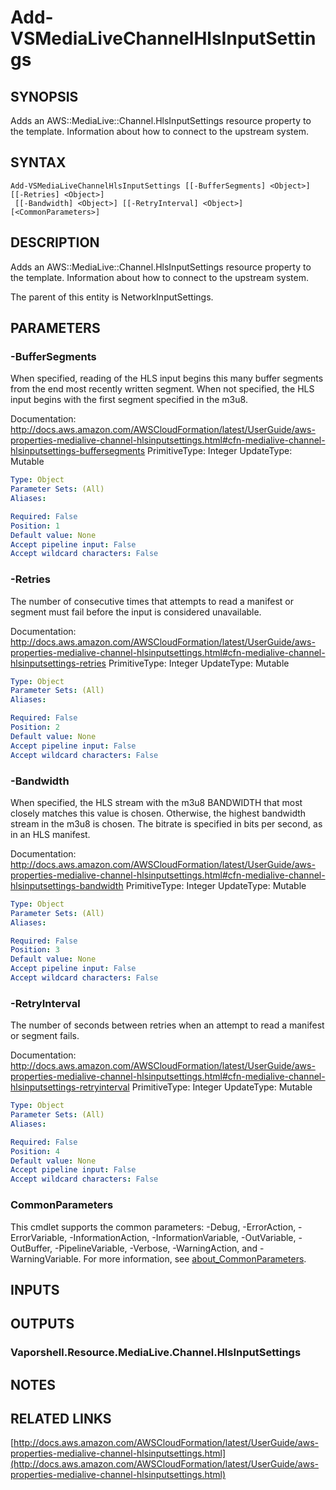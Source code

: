 # Add-VSMediaLiveChannelHlsInputSettings

## SYNOPSIS
Adds an AWS::MediaLive::Channel.HlsInputSettings resource property to the template.
Information about how to connect to the upstream system.

## SYNTAX

```
Add-VSMediaLiveChannelHlsInputSettings [[-BufferSegments] <Object>] [[-Retries] <Object>]
 [[-Bandwidth] <Object>] [[-RetryInterval] <Object>] [<CommonParameters>]
```

## DESCRIPTION
Adds an AWS::MediaLive::Channel.HlsInputSettings resource property to the template.
Information about how to connect to the upstream system.

The parent of this entity is NetworkInputSettings.

## PARAMETERS

### -BufferSegments
When specified, reading of the HLS input begins this many buffer segments from the end most recently written segment.
When not specified, the HLS input begins with the first segment specified in the m3u8.

Documentation: http://docs.aws.amazon.com/AWSCloudFormation/latest/UserGuide/aws-properties-medialive-channel-hlsinputsettings.html#cfn-medialive-channel-hlsinputsettings-buffersegments
PrimitiveType: Integer
UpdateType: Mutable

```yaml
Type: Object
Parameter Sets: (All)
Aliases:

Required: False
Position: 1
Default value: None
Accept pipeline input: False
Accept wildcard characters: False
```

### -Retries
The number of consecutive times that attempts to read a manifest or segment must fail before the input is considered unavailable.

Documentation: http://docs.aws.amazon.com/AWSCloudFormation/latest/UserGuide/aws-properties-medialive-channel-hlsinputsettings.html#cfn-medialive-channel-hlsinputsettings-retries
PrimitiveType: Integer
UpdateType: Mutable

```yaml
Type: Object
Parameter Sets: (All)
Aliases:

Required: False
Position: 2
Default value: None
Accept pipeline input: False
Accept wildcard characters: False
```

### -Bandwidth
When specified, the HLS stream with the m3u8 BANDWIDTH that most closely matches this value is chosen.
Otherwise, the highest bandwidth stream in the m3u8 is chosen.
The bitrate is specified in bits per second, as in an HLS manifest.

Documentation: http://docs.aws.amazon.com/AWSCloudFormation/latest/UserGuide/aws-properties-medialive-channel-hlsinputsettings.html#cfn-medialive-channel-hlsinputsettings-bandwidth
PrimitiveType: Integer
UpdateType: Mutable

```yaml
Type: Object
Parameter Sets: (All)
Aliases:

Required: False
Position: 3
Default value: None
Accept pipeline input: False
Accept wildcard characters: False
```

### -RetryInterval
The number of seconds between retries when an attempt to read a manifest or segment fails.

Documentation: http://docs.aws.amazon.com/AWSCloudFormation/latest/UserGuide/aws-properties-medialive-channel-hlsinputsettings.html#cfn-medialive-channel-hlsinputsettings-retryinterval
PrimitiveType: Integer
UpdateType: Mutable

```yaml
Type: Object
Parameter Sets: (All)
Aliases:

Required: False
Position: 4
Default value: None
Accept pipeline input: False
Accept wildcard characters: False
```

### CommonParameters
This cmdlet supports the common parameters: -Debug, -ErrorAction, -ErrorVariable, -InformationAction, -InformationVariable, -OutVariable, -OutBuffer, -PipelineVariable, -Verbose, -WarningAction, and -WarningVariable. For more information, see [about_CommonParameters](http://go.microsoft.com/fwlink/?LinkID=113216).

## INPUTS

## OUTPUTS

### Vaporshell.Resource.MediaLive.Channel.HlsInputSettings
## NOTES

## RELATED LINKS

[http://docs.aws.amazon.com/AWSCloudFormation/latest/UserGuide/aws-properties-medialive-channel-hlsinputsettings.html](http://docs.aws.amazon.com/AWSCloudFormation/latest/UserGuide/aws-properties-medialive-channel-hlsinputsettings.html)

